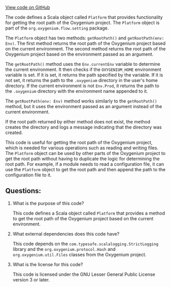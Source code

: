 [View code on GitHub](https://github.com/oxygenium/oxygenium/flow/src/main/scala/org/oxygenium/flow/setting/Platform.scala)

The code defines a Scala object called `Platform` that provides functionality for getting the root path of the Oxygenium project. The `Platform` object is part of the `org.oxygenium.flow.setting` package.

The `Platform` object has two methods: `getRootPath()` and `getRootPath(env: Env)`. The first method returns the root path of the Oxygenium project based on the current environment. The second method returns the root path of the Oxygenium project based on the environment passed as an argument.

The `getRootPath()` method uses the `Env.currentEnv` variable to determine the current environment. It then checks if the `OXYGENIUM_HOME` environment variable is set. If it is set, it returns the path specified by the variable. If it is not set, it returns the path to the `.oxygenium` directory in the user's home directory. If the current environment is not `Env.Prod`, it returns the path to the `.oxygenium` directory with the environment name appended to it.

The `getRootPath(env: Env)` method works similarly to the `getRootPath()` method, but it uses the environment passed as an argument instead of the current environment.

If the root path returned by either method does not exist, the method creates the directory and logs a message indicating that the directory was created.

This code is useful for getting the root path of the Oxygenium project, which is needed for various operations such as reading and writing files. The `Platform` object can be used by other parts of the Oxygenium project to get the root path without having to duplicate the logic for determining the root path. For example, if a module needs to read a configuration file, it can use the `Platform` object to get the root path and then append the path to the configuration file to it.
## Questions: 
 1. What is the purpose of this code?
    
    This code defines a Scala object called `Platform` that provides a method to get the root path of the Oxygenium project based on the current environment.

2. What external dependencies does this code have?
    
    This code depends on the `com.typesafe.scalalogging.StrictLogging` library and the `org.oxygenium.protocol.Hash` and `org.oxygenium.util.Files` classes from the Oxygenium project.

3. What is the license for this code?
    
    This code is licensed under the GNU Lesser General Public License version 3 or later.